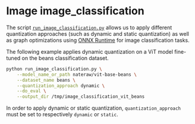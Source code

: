 <!---
Copyright 2020 The HuggingFace Team. All rights reserved.

Licensed under the Apache License, Version 2.0 (the "License");
you may not use this file except in compliance with the License.
You may obtain a copy of the License at

    http://www.apache.org/licenses/LICENSE-2.0

Unless required by applicable law or agreed to in writing, software
distributed under the License is distributed on an "AS IS" BASIS,
WITHOUT WARRANTIES OR CONDITIONS OF ANY KIND, either express or implied.
See the License for the specific language governing permissions and
limitations under the License.
-->

# Image image_classification

The script [`run_image_classification.py`](https://github.com/huggingface/optimum/blob/main/examples/onnxruntime/quantization/image_classification/run_image_classification.py) allows us to apply different quantization approaches (such as dynamic and static quantization) as well as graph optimizations using [ONNX Runtime](https://github.com/microsoft/onnxruntime) for image classification tasks.

The following example applies dynamic quantization on a ViT model fine-tuned on the beans classification dataset.

```bash
python run_image_classification.py \
    --model_name_or_path nateraw/vit-base-beans \
    --dataset_name beans \
    --quantization_approach dynamic \
    --do_eval \
    --output_dir /tmp/image_classification_vit_beans
```

In order to apply dynamic or static quantization, `quantization_approach` must be set to  respectively `dynamic` or `static`.
